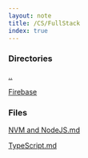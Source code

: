 ```yaml
---
layout: note
title: /CS/FullStack
index: true
---
```

<h3>Directories</h3>

  
  <a href='/notes/CS/FullStack.html'>..</a>
  
  <a href='/notes/CS/FullStack/Firebase/index.html'>Firebase</a>
  


  <h3>Files</h3>
  
  <a href='/notes/CS/FullStack/NVM%20and%20NodeJS.html'>NVM and NodeJS.md</a>
  
  <a href='/notes/CS/FullStack/TypeScript.html'>TypeScript.md</a>
  

